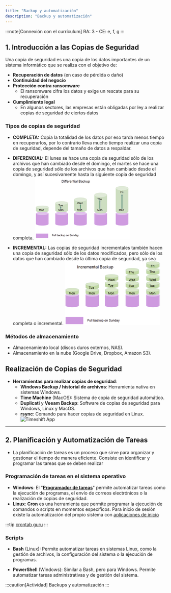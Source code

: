 ```yaml
---
title: "Backup y automatización"
description: "Backup y automatización"
---
```


:::note[Connexión con el currículum]
RA: 3 - CE: e, f, g
:::

## 1. Introducción a las Copias de Seguridad
  Una copia de seguridad es una copia de los datos importantes de un sistema informático que se realiza con el objetivo de:
    
  - **Recuperación de datos** (en caso de pérdida o daño)
  - **Continuidad del negocio**
  - **Protección contra ransomware**
    - El ransomware cifra los datos y exige un rescate para su recuperación
  - **Cumplimiento legal**
    -  En algunos sectores, las empresas están obligadas por ley a realizar copias de seguridad de ciertos datos
### Tipos de copias de seguridad
- **COMPLETA:** Copia la totalidad de los datos por eso tarda menos tiempo en recuperarlos, por lo contrario lleva mucho tiempo realizar una copia de seguridad, depende del tamaño de datos a respaldar.
- **DIFERENCIAL:** El lunes se hace una copia de seguridad sólo de los archivos que han cambiado desde el domingo, el martes se hace una copia de seguridad sólo de los archivos que han cambiado desde el domingo, y así sucesivamente hasta la siguiente copia de seguridad completa.
 ![backup diferencial](../../../assets/ut3/bk-diferencial.png)

- **INCREMENTAL:**  Las copias de seguridad incrementales también hacen una copia de seguridad sólo de los datos modificados, pero sólo de los datos que han cambiado desde la última copia de seguridad, ya sea completa o incremental.
 ![backup incremental](../../../assets/ut3/bk-incremental.png)



### Métodos de almacenamiento
- Almacenamiento local (discos duros externos, NAS).
- Almacenamiento en la nube (Google Drive, Dropbox, Amazon S3).

## Realización de Copias de Seguridad
   - **Herramientas para realizar copias de seguridad**:
     - **Windows Backup / historial de archivos**: Herramienta nativa en sistemas Windows.
     - **Time Machine** (MacOS): Sistema de copia de seguridad automático.
     - **Duplicati** y **Veeam Backup**: Software de copias de seguridad para Windows, Linux y MacOS.
     - **rsync**: Comando para hacer copias de seguridad en Linux.
![Timeshift App](https://www.redeszone.net/app/uploads-redeszone.net/2017/10/TimeShift-Linux.png)
---

## 2. Planificación y Automatización de Tareas
   - La planificación de tareas es un proceso que sirve para organizar y gestionar el tiempo de manera eficiente. Consiste en identificar y programar las tareas que se deben realizar

### Programación de tareas en el sistema operativo

- **Windows**: El "**[Programador de tareas](../ut32-wintasks)**" permite automatizar tareas como la ejecución de programas, el envío de correos electrónicos o la realización de copias de seguridad.
- **Linux**: **Cron** es una herramienta que permite programar la ejecución de comandos o scripts en momentos específicos. Para inicio de sesión existe la automatización del propio sistema con [aplicaciones de inicio](../ut32-linuxtasks)
  
:::tip
[crontab guru](https://crontab.guru)
:::

### Scripts

- **Bash** (Linux): Permite automatizar tareas en sistemas Linux, como la gestión de archivos, la configuración del sistema o la ejecución de programas.

- **PowerShell** (Windows): Similar a Bash, pero para Windows. Permite automatizar tareas administrativas y de gestión del sistema.

:::caution[Actividad]
Backups y automatización
:::